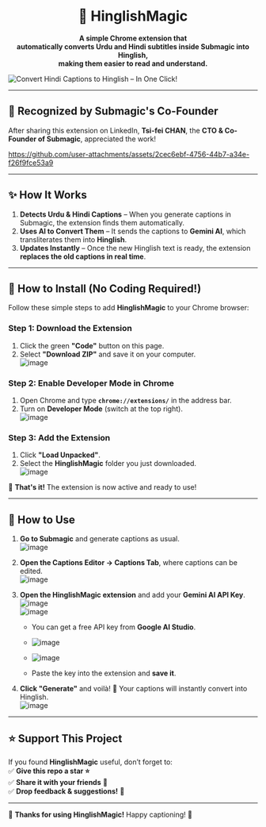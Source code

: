 <h1 align="center" id="title">🚀 HinglishMagic</h1>  

<p align="center">
  <b>A simple Chrome extension that <br> 
  automatically converts Urdu and Hindi subtitles inside Submagic into Hinglish, <br> 
  making them easier to read and understand.</b>  
</p>  

![Convert Hindi Captions to Hinglish – In One Click!](https://github.com/user-attachments/assets/b35e5e31-0f4b-4963-a1bc-ab0bbd9abf30)


---

## 🚀 Recognized by Submagic's Co-Founder  
After sharing this extension on LinkedIn, **Tsi-fei CHAN**, the **CTO & Co-Founder of Submagic**, appreciated the work!  

https://github.com/user-attachments/assets/2cec6ebf-4756-44b7-a34e-f26f9fce53a9



---

## ✨ How It Works  
1. **Detects Urdu & Hindi Captions** – When you generate captions in Submagic, the extension finds them automatically.  
2. **Uses AI to Convert Them** – It sends the captions to **Gemini AI**, which transliterates them into **Hinglish**.  
3. **Updates Instantly** – Once the new Hinglish text is ready, the extension **replaces the old captions in real time**.  

---

## 🔧 How to Install (No Coding Required!)  
Follow these simple steps to add **HinglishMagic** to your Chrome browser:  

### **Step 1: Download the Extension**  
1. Click the green **"Code"** button on this page.  
2. Select **"Download ZIP"** and save it on your computer.  
![image](https://github.com/user-attachments/assets/dd718085-31c4-4509-9deb-dc9ee00b0736)  

### **Step 2: Enable Developer Mode in Chrome**  
1. Open Chrome and type **`chrome://extensions/`** in the address bar.  
2. Turn on **Developer Mode** (switch at the top right).  
![image](https://github.com/user-attachments/assets/9ebf26b6-14fe-4f58-b225-7fe65b68fa94)  

### **Step 3: Add the Extension**  
1. Click **"Load Unpacked"**.  
2. Select the **HinglishMagic** folder you just downloaded.  
![image](https://github.com/user-attachments/assets/96add300-7695-4626-81ad-b0388d5c5668)  

🎉 **That's it!** The extension is now active and ready to use!  

---

## 🎥 How to Use  
1. **Go to Submagic** and generate captions as usual.  
![image](https://github.com/user-attachments/assets/6bff7c0d-d631-4d72-91bc-0a774c506751)  

2. **Open the Captions Editor → Captions Tab**, where captions can be edited.  
![image](https://github.com/user-attachments/assets/95a6a676-9e93-40d5-bd10-7bb0da8a77bb)  

3. **Open the HinglishMagic extension** and add your **Gemini AI API Key**.  
![image](https://github.com/user-attachments/assets/90336f21-32ef-4a0b-97dc-ca3300affbb8)  
![image](https://github.com/user-attachments/assets/f52a1255-0c90-4c85-89c5-aa703f101d9e)  
   - You can get a free API key from **Google AI Studio**.  
   - ![image](https://github.com/user-attachments/assets/56a8352b-2794-44d8-9f01-84e1fe9f9228)  
   - ![image](https://github.com/user-attachments/assets/9885766b-bad5-4e23-838c-51d46333dd4a)  

   - Paste the key into the extension and **save it**.  

4. **Click "Generate"** and voilà! 🎉 Your captions will instantly convert into Hinglish.  
   ![image](https://github.com/user-attachments/assets/2db505f9-68c0-4ed0-a06d-5a168ff545aa)  

---

## ⭐ Support This Project  
If you found **HinglishMagic** useful, don’t forget to:  
✅ **Give this repo a star ⭐**  
✅ **Share it with your friends** 🔗  
✅ **Drop feedback & suggestions!** 💬  

---

🚀 **Thanks for using HinglishMagic!** Happy captioning! 🚀  
